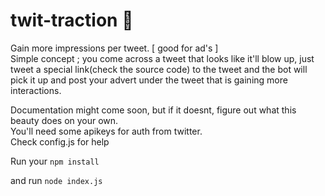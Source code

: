 # twit-traction :punch: 

Gain more impressions per tweet. [ good for ad's ] <br>
Simple concept ;  you come across a tweet that looks like it'll blow up, just tweet a special link(check the source code)
to the tweet and the bot will pick it up and post your advert under the tweet that is gaining more interactions.<br>

Documentation might come soon, but if it doesnt, figure out what this beauty does on your own.<br>
You'll need some apikeys for auth from twitter.<br>
Check config.js for help

Run your ``` npm install ```

and run ``` node index.js  ```
